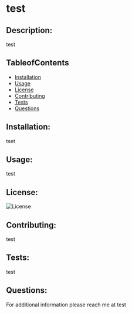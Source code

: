 # test
## Description:
test
## TableofContents
- [Installation](#installation) 
- [Usage](#usage) 
- [License](#license)
- [Contributing](#contributing)
- [Tests](#test) 
- [Questions](#questions)
## Installation:
tset
## Usage:
test
## License:
![License](https://img.shields.io/badge/License-Apache-blue.svg "License Badge")
## Contributing:
test
## Tests:
test
## Questions:
For additional information please reach me at test
